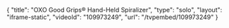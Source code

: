 {
    "title": "OXO Good Grips&reg; Hand-Held Spiralizer",
    "type": "solo",
    "layout": "iframe-static",
    "videoId": "109973249",
    "url": "\/tvpembed\/109973249"
}